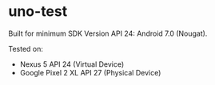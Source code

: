 # uno-test

Built for minimum SDK Version API 24: Android 7.0 (Nougat).

Tested on:
* Nexus 5 API 24 (Virtual Device)
* Google Pixel 2 XL API 27 (Physical Device)
